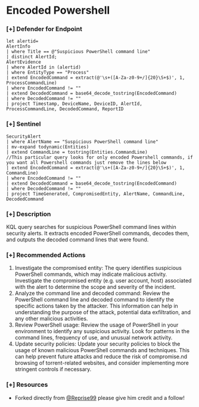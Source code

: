 # Encoded Powershell
### [+] Defender for Endpoint
```
let alertid=
AlertInfo
| where Title == @"Suspicious PowerShell command line"
| distinct AlertId;
AlertEvidence
| where AlertId in (alertid)
| where EntityType == "Process"
| extend EncodedCommand = extract(@'\s+([A-Za-z0-9+/]{20}\S+$)', 1, ProcessCommandLine)
| where EncodedCommand != ""
| extend DecodedCommand = base64_decode_tostring(EncodedCommand)
| where DecodedCommand != ""
| project Timestamp, DeviceName, DeviceID, AlertId, ProcessCommandLine, DecodedCommand, ReportID
```
### [+] Sentinel 
```
SecurityAlert
| where AlertName == "Suspicious PowerShell command line"
| mv-expand todynamic(Entities)
| extend CommandLine = tostring(Entities.CommandLine)
//This particular query looks for only encoded Powershell commands, if you want all Powershell commands just remove the lines below
| extend EncodedCommand = extract(@'\s+([A-Za-z0-9+/]{20}\S+$)', 1, CommandLine)
| where EncodedCommand != ""
| extend DecodedCommand = base64_decode_tostring(EncodedCommand)
| where DecodedCommand != ""
| project TimeGenerated, CompromisedEntity, AlertName, CommandLine, DecodedCommand
```



### [+] Description 
KQL query searches for suspicious PowerShell command lines within security alerts. It extracts encoded PowerShell commands, decodes them, and outputs the decoded command lines that were found. 

### [+] Recommended Actions
1. Investigate the compromised entity: The query identifies suspicious PowerShell commands, which may indicate malicious activity. Investigate the compromised entity (e.g. user account, host) associated with the alert to determine the scope and severity of the incident.
2. Analyze the command line and decoded command: Review the PowerShell command line and decoded command to identify the specific actions taken by the attacker. This information can help in understanding the purpose of the attack, potential data exfiltration, and any other malicious activities.
4. Review PowerShell usage: Review the usage of PowerShell in your environment to identify any suspicious activity. Look for patterns in the command lines, frequency of use, and unusual network activity.
5. Update security policies: Update your security policies to block the usage of known malicious PowerShell commands and techniques. This can help prevent future attacks and reduce the risk of compromise.nd browsing of torrent-related websites, and consider implementing more stringent controls if necessary.

### [+] Resources 
- Forked directly from [@Reprise99](https://hackcur.io/onion-and-on-and-on-hacking-the-internet-with-tor/#:~:text=This%20grants%20Tor%20users%20extremely,content%20restrictions%20and%20state%20censorship.) please give him credit and a follow!


